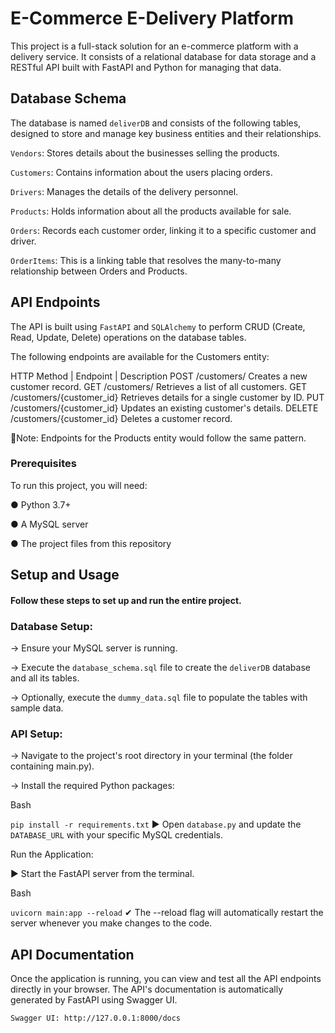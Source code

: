 # E-Commerce E-Delivery Platform
This project is a full-stack solution for an e-commerce platform with a delivery service. It consists of a relational database for data storage and a RESTful API built with FastAPI and Python for managing that data.

## Database Schema
The database is named `deliverDB` and consists of the following tables, designed to store and manage key business entities and their relationships.

`Vendors`: Stores details about the businesses selling the products.

`Customers`: Contains information about the users placing orders.

`Drivers`: Manages the details of the delivery personnel.

`Products`: Holds information about all the products available for sale.

`Orders`: Records each customer order, linking it to a specific customer and driver.

`OrderItems`: This is a linking table that resolves the many-to-many relationship between Orders and Products.

## API Endpoints
The API is built using `FastAPI` and `SQLAlchemy` to perform CRUD (Create, Read, Update, Delete) operations on the database tables.

The following endpoints are available for the Customers entity:

HTTP Method	 |     Endpoint	       |        Description
POST	          /customers/	                Creates a new customer record.
GET       	   /customers/	                Retrieves a list of all customers.
GET	          /customers/{customer_id}	    Retrieves details for a single customer by ID.
PUT	         /customers/{customer_id}	      Updates an existing customer's details.
DELETE	    /customers/{customer_id}	      Deletes a customer record.

📌Note: Endpoints for the Products entity would follow the same pattern.

### Prerequisites
To run this project, you will need:

● Python 3.7+

● A MySQL server

● The project files from this repository

## Setup and Usage
#### Follow these steps to set up and run the entire project.

### Database Setup:

→ Ensure your MySQL server is running.

→  Execute the `database_schema.sql` file to create the `deliverDB` database and all its tables.

→ Optionally, execute the `dummy_data.sql` file to populate the tables with sample data.

### API Setup:

→ Navigate to the project's root directory in your terminal (the folder containing main.py).

→ Install the required Python packages:

Bash

`pip install -r requirements.txt`
▶ Open `database.py` and update the `DATABASE_URL` with your specific MySQL credentials.

Run the Application:

▶ Start the FastAPI server from the terminal.

Bash

`uvicorn main:app --reload`
✔ The --reload flag will automatically restart the server whenever you make changes to the code.

## API Documentation
Once the application is running, you can view and test all the API endpoints directly in your browser. The API's documentation is automatically generated by FastAPI using Swagger UI.

`Swagger UI: http://127.0.0.1:8000/docs`
